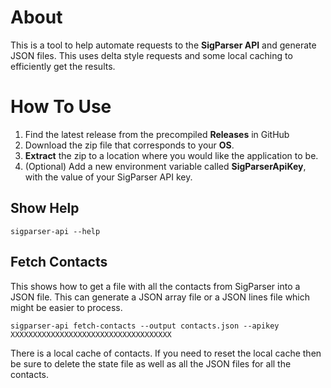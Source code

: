 # About
This is a tool to help automate requests to the **SigParser API** and generate JSON files. This uses delta style requests and some local caching to efficiently get the results.

# How To Use
1. Find the latest release from the precompiled **Releases** in GitHub
1. Download the zip file that corresponds to your **OS**.  
2. **Extract** the zip to a location where you would like the application to be.
3. (Optional) Add a new environment variable called **SigParserApiKey**, with the value of your SigParser API key.

## Show Help
```
sigparser-api --help
```

## Fetch Contacts
This shows how to get a file with all the contacts from SigParser into a JSON file. This can generate a JSON array file or a JSON lines file which might be easier to process.  
```
sigparser-api fetch-contacts --output contacts.json --apikey XXXXXXXXXXXXXXXXXXXXXXXXXXXXXXXXXXXX
```

There is a local cache of contacts. If you need to reset the local cache then be sure to delete the state file as well as all the JSON files for all the contacts. 

